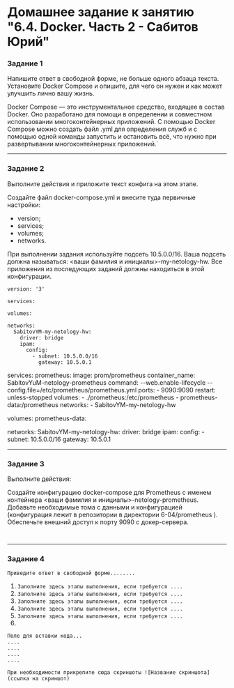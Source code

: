# Домашнее задание к занятию "6.4. Docker. Часть 2 - Сабитов Юрий"

### Задание 1

Напишите ответ в свободной форме, не больше одного абзаца текста.
Установите Docker Compose и опишите, для чего он нужен и как может улучшить лично вашу жизнь.


Docker Compose — это инструментальное средство, входящее в состав Docker. Оно разработано для помощи в определении и совместном использовании многоконтейнерных приложений. С помощью Docker Compose можно создать файл .yml для определения служб и с помощью одной команды запустить и остановить всё, что нужно при развертывании многоконтейнерных приложений.`


---

### Задание 2

Выполните действия и приложите текст конфига на этом этапе.

Создайте файл docker-compose.yml и внесите туда первичные настройки:

- version;
- services;
- volumes;
- networks.

При выполнении задания используйте подсеть 10.5.0.0/16. Ваша подсеть должна называться: <ваши фамилия и инициалы>-my-netology-hw. Все приложения из последующих заданий должны находиться в этой конфигурации.

```
version: '3'

services:

volumes:

networks:
  SabitovYM-my-netology-hw:
    driver: bridge
    ipam:
      config:
        - subnet: 10.5.0.0/16
          gateway: 10.5.0.1

```
services:
  prometheus:
    image: prom/prometheus
    container_name: SabitovYuM-netology-prometheus
    command: --web.enable-lifecycle --config.file=/etc/prometheus/prometheus.yml
    ports:
      - 9090:9090
    restart: unless-stopped
    volumes:
      - ./prometheus:/etc/prometheus
      - prometheus-data:/prometheus
    networks:
      - SabitovYM-my-netology-hw

volumes:
  prometheus-data:

networks:
    SabitovYM-my-netology-hw:
     driver: bridge
     ipam:
      config:
       - subnet: 10.5.0.0/16
         gateway: 10.5.0.1

---

### Задание 3

Выполните действия:

Создайте конфигурацию docker-compose для Prometheus с именем контейнера <ваши фамилия и инициалы>-netology-prometheus.
Добавьте необходимые тома с данными и конфигурацией (конфигурация лежит в репозитории в директории 6-04/prometheus ).
Обеспечьте внешний доступ к порту 9090 c докер-сервера.

```


```

---

### Задание 4

`Приведите ответ в свободной форме........`

1. `Заполните здесь этапы выполнения, если требуется ....`
2. `Заполните здесь этапы выполнения, если требуется ....`
3. `Заполните здесь этапы выполнения, если требуется ....`
4. `Заполните здесь этапы выполнения, если требуется ....`
5. `Заполните здесь этапы выполнения, если требуется ....`
6. 

```
Поле для вставки кода...
....
....
....
....
```

`При необходимости прикрепитe сюда скриншоты
![Название скриншота](ссылка на скриншот)`
